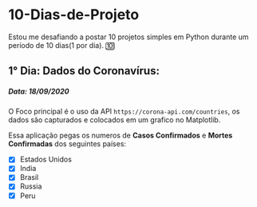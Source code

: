 # 10-Dias-de-Projeto
Estou me desafiando a postar 10 projetos simples em Python durante um período de 10 dias(1 por dia). :keycap_ten:

## 1° Dia: Dados do Coronavírus:
##### Data: 18/09/2020
O Foco principal é o uso da API `https://corona-api.com/countries`, os dados são capturados e colocados em um grafico no Matplotlib.
<Imagem do programa funcionandos>

Essa aplicação pegas os numeros de **Casos Confirmados** e **Mortes Confirmadas** dos seguintes países:
- [x] Estados Unidos
- [x] India
- [x] Brasil
- [x] Russia
- [x] Peru
